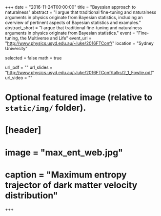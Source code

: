 +++
date = "2016-11-24T00:00:00"
title = "Bayesian approach to naturalness"
abstract = "I argue that traditional fine-tuning and naturalness arguments in physics originate from Bayesian statistics, including an overview of pertinent aspects of Bayesian statistics and examples."
abstract_short = "I argue that traditional fine-tuning and naturalness arguments in physics originate from Bayesian statistics."
event = "Fine-tuning, the Multiverse and Life"
event_url = "http://www.physics.usyd.edu.au/~luke/2016FTConf/"
location = "Sydney University"

selected = false
math = true

url_pdf = ""
url_slides = "http://www.physics.usyd.edu.au/~luke/2016FTConf/talks/2_1_Fowlie.pdf"
url_video = ""

# Optional featured image (relative to `static/img/` folder).
# [header]
# image = "max_ent_web.jpg"
# caption = "Maximum entropy trajector of dark matter velocity distribution"

+++

